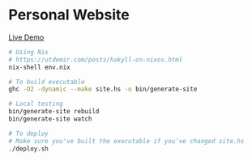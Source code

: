 # Personal Website
[Live Demo](https://kndrck.co)

```bash
# Using Nix
# https://utdemir.com/posts/hakyll-on-nixos.html
nix-shell env.nix

# To build executable
ghc -O2 -dynamic --make site.hs -o bin/generate-site

# Local testing
bin/generate-site rebuild
bin/generate-site watch

# To deploy
# Make sure you've built the executable if you've changed site.hs
./deploy.sh
```